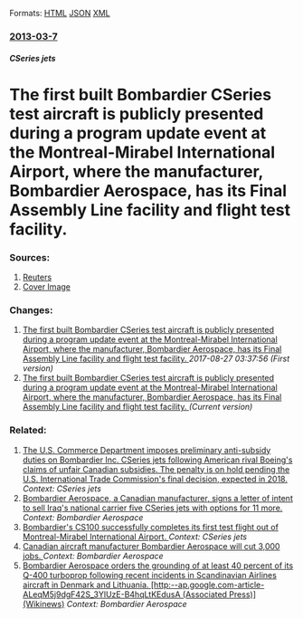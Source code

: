 
Formats: [HTML](/news/2013/03/7/the-first-built-bombardier-cseries-test-aircraft-is-publicly-presented-during-a-program-update-event-at-the-montra-c-alamirabel-internationa.html)  [JSON](/news/2013/03/7/the-first-built-bombardier-cseries-test-aircraft-is-publicly-presented-during-a-program-update-event-at-the-montra-c-alamirabel-internationa.json)  [XML](/news/2013/03/7/the-first-built-bombardier-cseries-test-aircraft-is-publicly-presented-during-a-program-update-event-at-the-montra-c-alamirabel-internationa.xml)  

### [2013-03-7](/news/2013/03/7/index.md)

##### CSeries jets
# The first built Bombardier CSeries test aircraft is publicly presented during a program update event at the Montreal-Mirabel International Airport, where the manufacturer, Bombardier Aerospace, has its Final Assembly Line facility and flight test facility. 




### Sources:

1. [Reuters](https://www.reuters.com/article/2013/03/08/uk-bombardier-cseries-idUSLNE92701I20130308)
1. [Cover Image](https://s1.reutersmedia.net/resources/r/?m=02&d=20130308&t=2&i=710807056&w=&fh=545px&fw=&ll=&pl=&sq=&r=ALNE9270VZE00)

### Changes:

1. [The first built Bombardier CSeries test aircraft is publicly presented during a program update event at the Montreal-Mirabel International Airport, where the manufacturer, Bombardier Aerospace, has its Final Assembly Line facility and flight test facility. ](/news/2013/03/7/the-first-built-bombardier-cseries-test-aircraft-is-publicly-presented-during-a-program-update-event-at-the-montra-c-al-mirabel-internationa.md) _2017-08-27 03:37:56 (First version)_
1. [The first built Bombardier CSeries test aircraft is publicly presented during a program update event at the Montreal-Mirabel International Airport, where the manufacturer, Bombardier Aerospace, has its Final Assembly Line facility and flight test facility. ](/news/2013/03/7/the-first-built-bombardier-cseries-test-aircraft-is-publicly-presented-during-a-program-update-event-at-the-montra-c-alamirabel-internationa.md) _(Current version)_

### Related:

1. [The U.S. Commerce Department imposes preliminary anti-subsidy duties on Bombardier Inc. CSeries jets following American rival Boeing's claims of unfair Canadian subsidies. The penalty is on hold pending the U.S. International Trade Commission's final decision, expected in 2018. ](/news/2017/09/26/the-u-s-commerce-department-imposes-preliminary-anti-subsidy-duties-on-bombardier-inc-cseries-jets-following-american-rival-boeing-s-claim.md) _Context: CSeries jets_
2. [Bombardier Aerospace, a Canadian manufacturer, signs a letter of intent to sell Iraq's national carrier five CSeries jets with options for 11 more. ](/news/2013/11/19/bombardier-aerospace-a-canadian-manufacturer-signs-a-letter-of-intent-to-sell-iraq-s-national-carrier-five-cseries-jets-with-options-for-1.md) _Context: Bombardier Aerospace_
3. [Bombardier's CS100 successfully completes its first test flight out of Montreal-Mirabel International Airport. ](/news/2013/09/16/bombardier-s-cs100-successfully-completes-its-first-test-flight-out-of-montra-c-al-mirabel-international-airport.md) _Context: CSeries jets_
4. [ Canadian aircraft manufacturer Bombardier Aerospace will cut 3,000 jobs. ](/news/2009/04/2/canadian-aircraft-manufacturer-bombardier-aerospace-will-cut-3-000-jobs.md) _Context: Bombardier Aerospace_
5. [ Bombardier Aerospace orders the grounding of at least 40 percent of its Q-400 turboprop following recent incidents in Scandinavian Airlines aircraft in Denmark and Lithuania. [http:--ap.google.com-article-ALeqM5j9dgF42S_3YlUzE-B4hqLtKEdusA (Associated Press)] (Wikinews)](/news/2007/09/12/bombardier-aerospace-orders-the-grounding-of-at-least-40-percent-of-its-q-400-turboprop-following-recent-incidents-in-scandinavian-airlines.md) _Context: Bombardier Aerospace_
